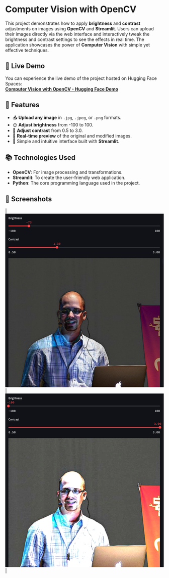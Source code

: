 # **Computer Vision with OpenCV**

This project demonstrates how to apply **brightness** and **contrast** adjustments on images using **OpenCV** and **Streamlit**. Users can upload their images directly via the web interface and interactively tweak the brightness and contrast settings to see the effects in real time. The application showcases the power of **Computer Vision** with simple yet effective techniques.

## 🚀 **Live Demo**

You can experience the live demo of the project hosted on Hugging Face Spaces:  
[**Computer Vision with OpenCV - Hugging Face Demo**](https://huggingface.co/spaces/zafermbilen/computer-vision)

## 📝 **Features**

- 📤 **Upload any image** in `.jpg`, `.jpeg`, or `.png` formats.
- 🌞 **Adjust brightness** from -100 to 100.
- 🎨 **Adjust contrast** from 0.5 to 3.0.
- 📸 **Real-time preview** of the original and modified images.
- 🚀 Simple and intuitive interface built with **Streamlit**.

## 📚 **Technologies Used**

- **OpenCV**: For image processing and transformations.
- **Streamlit**: To create the user-friendly web application.
- **Python**: The core programming language used in the project.

## 📸 **Screenshots**

| ![Screenshot 1](images/1.png) | ![Screenshot 2](images/2.png) |
